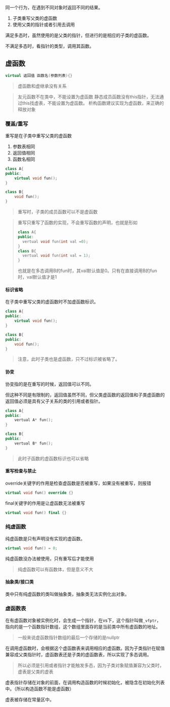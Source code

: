 同一个行为，在遇到不同对象时返回不同的结果。

1. 子类重写父类的虚函数
2. 使用父类的指针或者引用去调用

满足多态时，虽然使用的是父类的指针，但进行的是相应的子类的虚函数。

不满足多态时，看指针的类型，调用其函数。
## 虚函数

```c++
virtual 返回值 函数名(参数列表){}
```

> 虚函数和虚继承没有关系

>友元函数不在类中，不能设置为虚函数
>静态成员函数没有this指针，无法通过this找虚表，不能设置为虚函数。
>析构函数建议实现为虚函数，来正确的释放对象
### 覆盖/重写

重写是在子类中重写父类的虚函数

1. 参数表相同
2. 返回值相同
3. 函数名相同 
```c++
class A{
public:
	virtual void fun();
}

class B{
	void fun();
}
```
> 重写时，子类的成员函数可以不是虚函数

> 重写只重写了函数的实现，不会重写函数的声明，也就是形如
> ```c++
>class A{
>public:
>	vertual void fun(int val =0);
>}
>class B{
>	vertual void fun(int val = 1);
>}
> ```
> 也就是在多态调用B的fun时，其val默认值是0。只有在直接调用B的fun时，val默认值才是1
#### 标识省略

在子类中重写父类的虚函数时不加虚函数标识。

```c++
class A{
public:
	virtual void fun();
}

class B{
public:
	void fun();
}
```
> 注意，此时子类也是虚函数，只不过标识被省略了。
#### 协变

协变指的是在重写的时候，返回值可以不同。

但这种不同是有限制的，返回值虽然不同，但父类虚函数的返回值和子类虚函数的返回值必须是具有父子关系的类的引用或者指针。
```C++
class A{
public:
	vertual A* fun();
}

class B{
public:
	vertual B* fun();
}
```
> 此时子函数的虚函数标识也可以省略

#### 重写检查与禁止

override关键字的作用是检查虚函数是否被重写，如果没有被重写，则报错
```c++
virtual void fun() override {}
```

final关键字的作用是让虚函数无法被重写

```c++
virtual void fun() final {}
```

### 纯虚函数

纯虚函数是只有声明没有实现的虚函数。

```C++
virtual void fun() = 0;
```

纯虚函数没办法被使用，只有重写后才能使用

> 纯虚函数可以有函数体，但是意义不大
#### 抽象类/接口类

类中只有纯虚函数的类叫做抽象类，抽象类无法实例化出对象。

### 虚函数表

在有虚函数对象被实例化时，会生成一个指针，在vs下，这个指针叫做`_vfptr`，指向的是一个函数指针数组，这个数组里面存的是当前类中所有虚函数的地址。

> 一般来说虚函数指针数组的最后一个存储的是nullptr

在调用虚函数时，会根据这个虚函数表来调用相应的虚函数。因为子类指针在赋值兼容成父类指针时，虚函数表还是子类的虚函数表，所以实现了多态调用。

> 所以必须是引用或者指针才能触发多态，因为子类对象赋值兼容为父类时，虚表是父类的虚表

虚表指针存储在对象的前面，在调用构造函数的时候初始化，被隐含在初始化列表中。（所以构造函数不能是虚函数）

虚表被存储在常量区中。